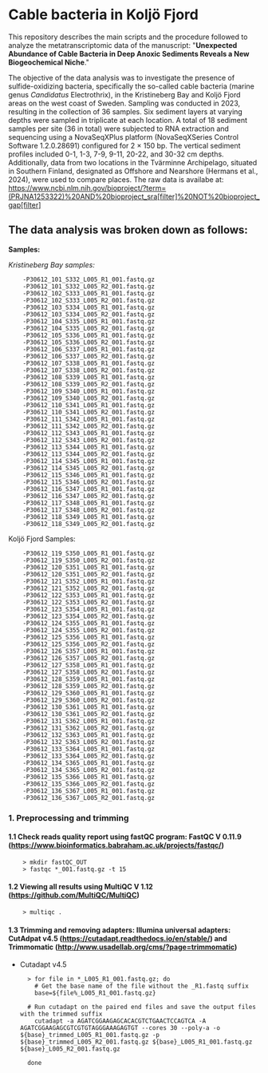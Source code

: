 # Cable bacteria in Koljö Fjord
This repository describes the main scripts and the procedure followed to analyze the metatranscriptomic data of the manuscript: "**Unexpected Abundance of Cable Bacteria in Deep Anoxic Sediments Reveals a New Biogeochemical Niche**."

The objective of the data analysis was to investigate the presence of sulfide-oxidizing bacteria, specifically the so-called cable bacteria (marine genus _Candidatus_ Electrothrix), in the Kristineberg Bay and Koljö Fjord areas on the west coast of Sweden. Sampling was conducted in 2023, resulting in the collection of 36 samples. Six sediment layers at varying depths were sampled in triplicate at each location. A total of 18 sediment samples per site (36 in total) were subjected to RNA extraction and sequencing using a NovaSeqXPlus platform (NovaSeqXSeries Control Software 1.2.0.28691) configured for 2 × 150 bp. The vertical sediment profiles included 0-1, 1-3, 7-9, 9-11, 20-22, and 30-32 cm depths. Additionally, data from two locations in the Tvärminne Archipelago, situated in Southern Finland, designated as Offshore and Nearshore (Hermans et al., 2024), were used to compare places.
The raw data is availabe at: https://www.ncbi.nlm.nih.gov/bioproject/?term=(PRJNA1253322)%20AND%20bioproject_sra[filter]%20NOT%20bioproject_gap[filter]

## The data analysis was broken down as follows:

**Samples:**

*Kristineberg Bay samples:*

        -P30612_101_S332_L005_R1_001.fastq.gz
        -P30612_101_S332_L005_R2_001.fastq.gz
        -P30612_102_S333_L005_R1_001.fastq.gz
        -P30612_102_S333_L005_R2_001.fastq.gz
        -P30612_103_S334_L005_R1_001.fastq.gz
        -P30612_103_S334_L005_R2_001.fastq.gz
        -P30612_104_S335_L005_R1_001.fastq.gz
        -P30612_104_S335_L005_R2_001.fastq.gz
        -P30612_105_S336_L005_R1_001.fastq.gz
        -P30612_105_S336_L005_R2_001.fastq.gz
        -P30612_106_S337_L005_R1_001.fastq.gz
        -P30612_106_S337_L005_R2_001.fastq.gz
        -P30612_107_S338_L005_R1_001.fastq.gz
        -P30612_107_S338_L005_R2_001.fastq.gz
        -P30612_108_S339_L005_R1_001.fastq.gz
        -P30612_108_S339_L005_R2_001.fastq.gz
        -P30612_109_S340_L005_R1_001.fastq.gz
        -P30612_109_S340_L005_R2_001.fastq.gz
        -P30612_110_S341_L005_R1_001.fastq.gz
        -P30612_110_S341_L005_R2_001.fastq.gz
        -P30612_111_S342_L005_R1_001.fastq.gz
        -P30612_111_S342_L005_R2_001.fastq.gz
        -P30612_112_S343_L005_R1_001.fastq.gz
        -P30612_112_S343_L005_R2_001.fastq.gz
        -P30612_113_S344_L005_R1_001.fastq.gz
        -P30612_113_S344_L005_R2_001.fastq.gz
        -P30612_114_S345_L005_R1_001.fastq.gz
        -P30612_114_S345_L005_R2_001.fastq.gz
        -P30612_115_S346_L005_R1_001.fastq.gz
        -P30612_115_S346_L005_R2_001.fastq.gz
        -P30612_116_S347_L005_R1_001.fastq.gz
        -P30612_116_S347_L005_R2_001.fastq.gz
        -P30612_117_S348_L005_R1_001.fastq.gz
        -P30612_117_S348_L005_R2_001.fastq.gz
        -P30612_118_S349_L005_R1_001.fastq.gz
        -P30612_118_S349_L005_R2_001.fastq.gz

Koljö Fjord Samples:

        -P30612_119_S350_L005_R1_001.fastq.gz
        -P30612_119_S350_L005_R2_001.fastq.gz
        -P30612_120_S351_L005_R1_001.fastq.gz
        -P30612_120_S351_L005_R2_001.fastq.gz
        -P30612_121_S352_L005_R1_001.fastq.gz
        -P30612_121_S352_L005_R2_001.fastq.gz
        -P30612_122_S353_L005_R1_001.fastq.gz
        -P30612_122_S353_L005_R2_001.fastq.gz
        -P30612_123_S354_L005_R1_001.fastq.gz
        -P30612_123_S354_L005_R2_001.fastq.gz
        -P30612_124_S355_L005_R1_001.fastq.gz
        -P30612_124_S355_L005_R2_001.fastq.gz
        -P30612_125_S356_L005_R1_001.fastq.gz
        -P30612_125_S356_L005_R2_001.fastq.gz
        -P30612_126_S357_L005_R1_001.fastq.gz
        -P30612_126_S357_L005_R2_001.fastq.gz
        -P30612_127_S358_L005_R1_001.fastq.gz
        -P30612_127_S358_L005_R2_001.fastq.gz
        -P30612_128_S359_L005_R1_001.fastq.gz
        -P30612_128_S359_L005_R2_001.fastq.gz
        -P30612_129_S360_L005_R1_001.fastq.gz
        -P30612_129_S360_L005_R2_001.fastq.gz
        -P30612_130_S361_L005_R1_001.fastq.gz
        -P30612_130_S361_L005_R2_001.fastq.gz
        -P30612_131_S362_L005_R1_001.fastq.gz
        -P30612_131_S362_L005_R2_001.fastq.gz
        -P30612_132_S363_L005_R1_001.fastq.gz
        -P30612_132_S363_L005_R2_001.fastq.gz
        -P30612_133_S364_L005_R1_001.fastq.gz
        -P30612_133_S364_L005_R2_001.fastq.gz
        -P30612_134_S365_L005_R1_001.fastq.gz
        -P30612_134_S365_L005_R2_001.fastq.gz
        -P30612_135_S366_L005_R1_001.fastq.gz
        -P30612_135_S366_L005_R2_001.fastq.gz
        -P30612_136_S367_L005_R1_001.fastq.gz
        -P30612_136_S367_L005_R2_001.fastq.gz

### 1. Preprocessing and trimming 

#### 1.1 Check reads quality report using fastQC program: FastQC V 0.11.9 (https://www.bioinformatics.babraham.ac.uk/projects/fastqc/)
        > mkdir fastQC_OUT
        > fastqc *_001.fastq.gz -t 15
#### 1.2 Viewing all results using MultiQC V 1.12 (https://github.com/MultiQC/MultiQC)
        > multiqc .

#### 1.3 Trimming and removing adapters: Illumina universal adapters: CutAdpat v4.5 (https://cutadapt.readthedocs.io/en/stable/) and Trimmomatic (http://www.usadellab.org/cms/?page=trimmomatic)
- Cutadapt v4.5
        
        > for file in *_L005_R1_001.fastq.gz; do
          # Get the base name of the file without the _R1.fastq suffix
          base=${file%_L005_R1_001.fastq.gz}

        # Run cutadapt on the paired end files and save the output files with the trimmed suffix
          cutadapt -a AGATCGGAAGAGCACACGTCTGAACTCCAGTCA -A AGATCGGAAGAGCGTCGTGTAGGGAAAGAGTGT --cores 30 --poly-a -o ${base}_trimmed_L005_R1_001.fastq.gz -p ${base}_trimmed_L005_R2_001.fastq.gz ${base}_L005_R1_001.fastq.gz ${base}_L005_R2_001.fastq.gz

        done

